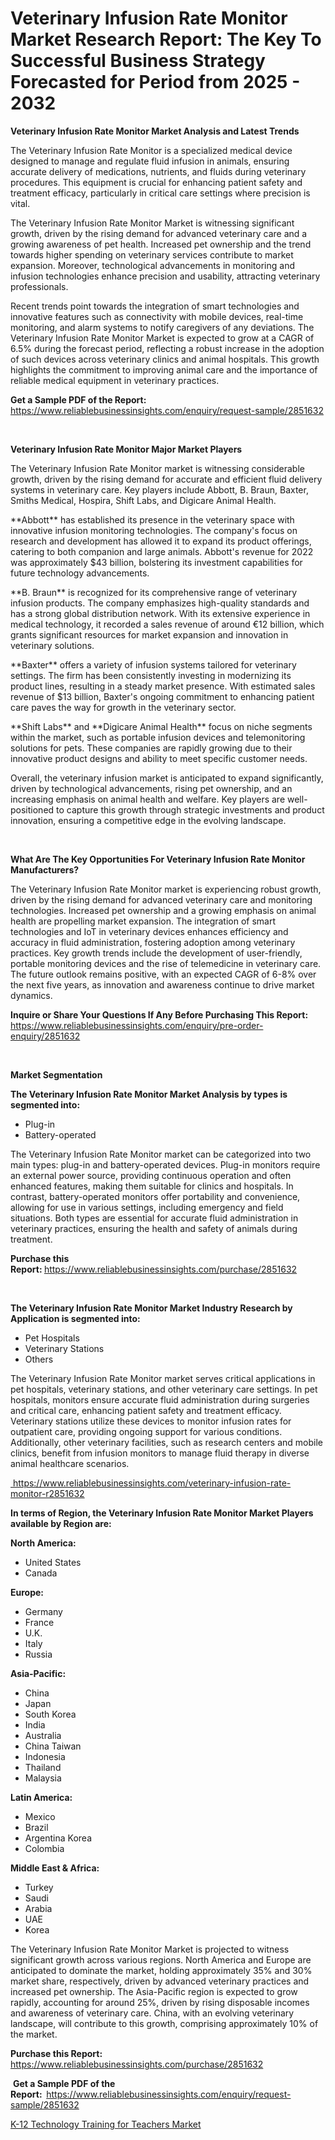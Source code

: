 <p><h1>Veterinary Infusion Rate Monitor Market Research Report: The Key To Successful Business Strategy Forecasted for Period from 2025 - 2032</h1></p><p><strong>Veterinary Infusion Rate Monitor Market Analysis and Latest Trends</strong></p>
<p><p>The Veterinary Infusion Rate Monitor is a specialized medical device designed to manage and regulate fluid infusion in animals, ensuring accurate delivery of medications, nutrients, and fluids during veterinary procedures. This equipment is crucial for enhancing patient safety and treatment efficacy, particularly in critical care settings where precision is vital.</p><p>The Veterinary Infusion Rate Monitor Market is witnessing significant growth, driven by the rising demand for advanced veterinary care and a growing awareness of pet health. Increased pet ownership and the trend towards higher spending on veterinary services contribute to market expansion. Moreover, technological advancements in monitoring and infusion technologies enhance precision and usability, attracting veterinary professionals.</p><p>Recent trends point towards the integration of smart technologies and innovative features such as connectivity with mobile devices, real-time monitoring, and alarm systems to notify caregivers of any deviations. The Veterinary Infusion Rate Monitor Market is expected to grow at a CAGR of 6.5% during the forecast period, reflecting a robust increase in the adoption of such devices across veterinary clinics and animal hospitals. This growth highlights the commitment to improving animal care and the importance of reliable medical equipment in veterinary practices.</p></p>
<p><strong>Get a Sample PDF of the Report:&nbsp;</strong> <a href="https://www.reliablebusinessinsights.com/enquiry/request-sample/2851632?utm_campaign=3322&utm_medium=2&utm_source=Github&utm_content=ia&utm_term=11032025&utm_id=veterinary-infusion-rate-monitor">https://www.reliablebusinessinsights.com/enquiry/request-sample/2851632</a></p>
<p>&nbsp;</p>
<p><strong>Veterinary Infusion Rate Monitor Major Market Players</strong></p>
<p><p>The Veterinary Infusion Rate Monitor market is witnessing considerable growth, driven by the rising demand for accurate and efficient fluid delivery systems in veterinary care. Key players include Abbott, B. Braun, Baxter, Smiths Medical, Hospira, Shift Labs, and Digicare Animal Health.</p><p>**Abbott** has established its presence in the veterinary space with innovative infusion monitoring technologies. The company's focus on research and development has allowed it to expand its product offerings, catering to both companion and large animals. Abbott's revenue for 2022 was approximately $43 billion, bolstering its investment capabilities for future technology advancements.</p><p>**B. Braun** is recognized for its comprehensive range of veterinary infusion products. The company emphasizes high-quality standards and has a strong global distribution network. With its extensive experience in medical technology, it recorded a sales revenue of around €12 billion, which grants significant resources for market expansion and innovation in veterinary solutions.</p><p>**Baxter** offers a variety of infusion systems tailored for veterinary settings. The firm has been consistently investing in modernizing its product lines, resulting in a steady market presence. With estimated sales revenue of $13 billion, Baxter's ongoing commitment to enhancing patient care paves the way for growth in the veterinary sector.</p><p>**Shift Labs** and **Digicare Animal Health** focus on niche segments within the market, such as portable infusion devices and telemonitoring solutions for pets. These companies are rapidly growing due to their innovative product designs and ability to meet specific customer needs.</p><p>Overall, the veterinary infusion market is anticipated to expand significantly, driven by technological advancements, rising pet ownership, and an increasing emphasis on animal health and welfare. Key players are well-positioned to capture this growth through strategic investments and product innovation, ensuring a competitive edge in the evolving landscape.</p></p>
<p>&nbsp;</p>
<p><strong>What Are The Key Opportunities For Veterinary Infusion Rate Monitor Manufacturers?</strong></p>
<p><p>The Veterinary Infusion Rate Monitor market is experiencing robust growth, driven by the rising demand for advanced veterinary care and monitoring technologies. Increased pet ownership and a growing emphasis on animal health are propelling market expansion. The integration of smart technologies and IoT in veterinary devices enhances efficiency and accuracy in fluid administration, fostering adoption among veterinary practices. Key growth trends include the development of user-friendly, portable monitoring devices and the rise of telemedicine in veterinary care. The future outlook remains positive, with an expected CAGR of 6-8% over the next five years, as innovation and awareness continue to drive market dynamics.</p></p>
<p><strong>Inquire or Share Your Questions If Any Before Purchasing This Report:</strong> <a href="https://www.reliablebusinessinsights.com/enquiry/pre-order-enquiry/2851632?utm_campaign=3322&utm_medium=2&utm_source=Github&utm_content=ia&utm_term=11032025&utm_id=veterinary-infusion-rate-monitor">https://www.reliablebusinessinsights.com/enquiry/pre-order-enquiry/2851632</a></p>
<p>&nbsp;</p>
<p><strong>Market Segmentation</strong></p>
<p><strong>The Veterinary Infusion Rate Monitor Market Analysis by types is segmented into:</strong></p>
<p><ul><li>Plug-in</li><li>Battery-operated</li></ul></p>
<p><p>The Veterinary Infusion Rate Monitor market can be categorized into two main types: plug-in and battery-operated devices. Plug-in monitors require an external power source, providing continuous operation and often enhanced features, making them suitable for clinics and hospitals. In contrast, battery-operated monitors offer portability and convenience, allowing for use in various settings, including emergency and field situations. Both types are essential for accurate fluid administration in veterinary practices, ensuring the health and safety of animals during treatment.</p></p>
<p><strong>Purchase this Report:&nbsp;</strong><a href="https://www.reliablebusinessinsights.com/purchase/2851632?utm_campaign=3322&utm_medium=2&utm_source=Github&utm_content=ia&utm_term=11032025&utm_id=veterinary-infusion-rate-monitor">https://www.reliablebusinessinsights.com/purchase/2851632</a></p>
<p>&nbsp;</p>
<p><strong>The Veterinary Infusion Rate Monitor Market Industry Research by Application is segmented into:</strong></p>
<p><ul><li>Pet Hospitals</li><li>Veterinary Stations</li><li>Others</li></ul></p>
<p><p>The Veterinary Infusion Rate Monitor market serves critical applications in pet hospitals, veterinary stations, and other veterinary care settings. In pet hospitals, monitors ensure accurate fluid administration during surgeries and critical care, enhancing patient safety and treatment efficacy. Veterinary stations utilize these devices to monitor infusion rates for outpatient care, providing ongoing support for various conditions. Additionally, other veterinary facilities, such as research centers and mobile clinics, benefit from infusion monitors to manage fluid therapy in diverse animal healthcare scenarios.</p></p>
<p><a href="https://www.reliablebusinessinsights.com/veterinary-infusion-rate-monitor-r2851632?utm_campaign=3322&utm_medium=2&utm_source=Github&utm_content=ia&utm_term=11032025&utm_id=veterinary-infusion-rate-monitor">&nbsp;https://www.reliablebusinessinsights.com/veterinary-infusion-rate-monitor-r2851632</a></p>
<p><strong>In terms of Region, the Veterinary Infusion Rate Monitor Market Players available by Region are:</strong></p>
<p>
    <p> <strong> North America: </strong>
        <ul>
            <li>United States</li>
            <li>Canada</li>
        </ul>
        </p> 
    <p> <strong> Europe: </strong>
        <ul>
            <li>Germany</li>
            <li>France</li>
            <li>U.K.</li>
            <li>Italy</li>
            <li>Russia</li>
        </ul>
        </p> 
    <p> <strong> Asia-Pacific: </strong>
        <ul>
            <li>China</li>
            <li>Japan</li>
            <li>South Korea</li>
            <li>India</li>
            <li>Australia</li>
            <li>China Taiwan</li>
            <li>Indonesia</li>
            <li>Thailand</li>
            <li>Malaysia</li>
        </ul>
        </p> 
    <p> <strong> Latin America: </strong>
        <ul>
            <li>Mexico</li>
            <li>Brazil</li>
            <li>Argentina Korea</li>
            <li>Colombia</li>
        </ul>
        </p> 
    <p> <strong> Middle East & Africa: </strong>
        <ul>
            <li>Turkey</li>
            <li>Saudi</li>
            <li>Arabia</li>
            <li>UAE</li>
            <li>Korea</li>
        </ul>
    </p>
    </p>
<p><p>The Veterinary Infusion Rate Monitor Market is projected to witness significant growth across various regions. North America and Europe are anticipated to dominate the market, holding approximately 35% and 30% market share, respectively, driven by advanced veterinary practices and increased pet ownership. The Asia-Pacific region is expected to grow rapidly, accounting for around 25%, driven by rising disposable incomes and awareness of veterinary care. China, with an evolving veterinary landscape, will contribute to this growth, comprising approximately 10% of the market.</p></p>
<p><strong>Purchase this Report: </strong><a href="https://www.reliablebusinessinsights.com/purchase/2851632?utm_campaign=3322&utm_medium=2&utm_source=Github&utm_content=ia&utm_term=11032025&utm_id=veterinary-infusion-rate-monitor">https://www.reliablebusinessinsights.com/purchase/2851632</a></p>
<p>&nbsp;<strong>Get a Sample PDF of the Report:&nbsp;&nbsp;</strong><a href="https://www.reliablebusinessinsights.com/enquiry/request-sample/2851632?utm_campaign=3322&utm_medium=2&utm_source=Github&utm_content=ia&utm_term=11032025&utm_id=veterinary-infusion-rate-monitor">https://www.reliablebusinessinsights.com/enquiry/request-sample/2851632</a></p>
<p><strong></strong></p>
<p><p><a href="https://github.com/paulierasho/Market-Research-Report-List-1/blob/main/k-12-technology-training-for-teachers-market.md?utm_campaign=3322&utm_medium=2&utm_source=Github&utm_content=ia&utm_term=11032025&utm_id=veterinary-infusion-rate-monitor">K-12 Technology Training for Teachers Market</a></p></p>